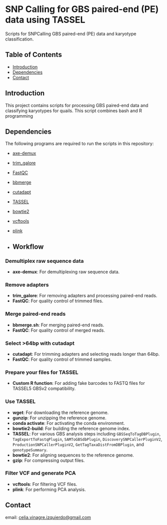 # SNP Calling for GBS paired-end (PE) data using TASSEL

Scripts for SNPCalling GBS paired-end (PE) data and karyotype classification.

## Table of Contents
- [Introduction](#introduction)
- [Dependencies](#dependencies)
- [Contact](#contact)

## Introduction
This project contains scripts for processing GBS paired-end data and classifying karyotypes for quails. This script combines bash and R programming

## Dependencies
The following programs are required to run the scripts in this repository:

- [axe-demux](https://github.com/username/axe-demux) 
- [trim_galore](https://github.com/FelixKrueger/TrimGalore)
- [FastQC](https://www.bioinformatics.babraham.ac.uk/projects/fastqc/)
- [bbmerge](https://jgi.doe.gov/data-and-tools/bbtools/bb-tools-user-guide/bbmerge-guide/)
- [cutadapt](https://cutadapt.readthedocs.io/en/stable/)
- [TASSEL](https://www.maizegenetics.net/tassel)
- [bowtie2](http://bowtie-bio.sourceforge.net/bowtie2/index.shtml)
- [vcftools](https://vcftools.github.io/)
- [plink](https://www.cog-genomics.org/plink/)

- ## Workflow

### Demultiplex raw sequence data
- **axe-demux**: For demultiplexing raw sequence data.

### Remove adapters
- **trim_galore**: For removing adapters and processing paired-end reads.
- **FastQC**: For quality control of trimmed files.

### Merge paired-end reads
- **bbmerge.sh**: For merging paired-end reads.
- **FastQC**: For quality control of merged reads.

### Select >64bp with cutadapt
- **cutadapt**: For trimming adapters and selecting reads longer than 64bp.
- **FastQC**: For quality control of trimmed samples.

### Prepare your files for TASSEL
- **Custom R function**: For adding fake barcodes to FASTQ files for TASSEL5 GBSv2 compatibility.

### Use TASSEL
- **wget**: For downloading the reference genome.
- **gunzip**: For unzipping the reference genome.
- **conda activate**: For activating the conda environment.
- **bowtie2-build**: For building the reference genome index.
- **TASSEL**: For various GBS analysis steps including `GBSSeqToTagDBPlugin`, `TagExportToFastqPlugin`, `SAMToGBSdbPlugin`, `DiscoverySNPCallerPluginV2`, `ProductionSNPCallerPluginV2`, `GetTagTaxaDistFromDBPlugin`, and `genotypeSummary`.
- **bowtie2**: For aligning sequences to the reference genome.
- **gzip**: For compressing output files.

### Filter VCF and generate PCA
- **vcftools**: For filtering VCF files.
- **plink**: For performing PCA analysis.

## Contact

email: celia.vinagre.izquierdo@gmail.com
